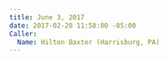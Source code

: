 ```yaml
---
title: June 3, 2017
date: 2017-02-28 11:58:00 -05:00
Caller:
  Name: Hilton Baxter (Harrisburg, PA)
---
```


